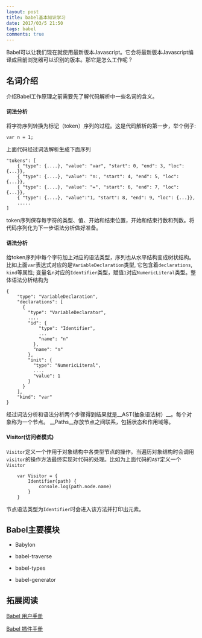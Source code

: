 ```yaml
---
layout: post
title: babel基本知识学习
date: 2017/03/5 21:50
tags: babel 
comments: true
---
```

Babel可以让我们现在就使用最新版本Javascript。它会将最新版本Javascript编译成目前浏览器可以识别的版本。那它是怎么工作呢？

## 名词介绍
介绍Babel工作原理之前需要先了解代码解析中一些名词的含义。

#### 词法分析
将字符序列转换为标记（token）序列的过程。这是代码解析的第一步，举个例子:
```
var n = 1;
```
上面代码经过词法解析生成下面序列
<!-- more -->
```
"tokens": [
    { "type": {....}, "value": "var", "start": 0, "end": 3, "loc": {...}},
    { "type": {....}, "value": "n:, "start": 4, "end": 5, "loc": {...}},
    { "type": {....}, "value": "=", "start": 6, "end": 7, "loc": {...}},
    { "type": {....}, "value":"1, "start": 8, "end": 9, "loc": {...}},
    .....
]
```
token序列保存每字符的类型、值、开始和结束位置，开始和结束行数和列数。将代码序列化为下一步语法分析做好准备。

#### 语法分析
给token序列中每个字符加上对应的语法类型，序列也从水平结构变成树状结构。比如上面`var`表达式对应的是`VariableDeclaration`类型, 它包含着`declarations`, `kind`等属性;
变量名`n`对应的`Identifier`类型，赋值`1`对应`NumericLiteral`类型。整体语法分析结构为
```
{   
    "type": "VariableDeclaration",        
    "declarations": [
      {
        "type": "VariableDeclarator",
        ....
        "id": {
            "type": "Identifier",
            ...
            "name": "n"
          },
          "name": "n"
        },
        "init": {
          "type": "NumericLiteral",
          ....
          "value": 1
        }
      }
    ],
    "kind": "var"
}
```

经过词法分析和语法分析两个步骤得到结果就是__AST(抽象语法树）__。每个对象称为一个节点。 __Paths__存放节点之间联系，包括状态和作用域等。

#### Visitor(访问者模式)
`Visitor`定义一个作用于对象结构中各类型节点的操作。当遍历对象结构时会调用`visitor`的操作方法最终实现对代码的处理。比如为上面代码的`AST`定义一个`Visitor`

```
    var Visitor = {
        Identifier(path) {
            console.log(path.node.name)  
        }
    }
```
节点语法类型为`Identifier`时会进入该方法并打印出元素。

## Babel主要模块

* Babylon

* babel-traverse

* babel-types

* babel-generator


## 拓展阅读

[Babel 用户手册](https://github.com/thejameskyle/babel-handbook/blob/master/translations/zh-Hans/user-handbook.md)

[Babel 插件手册](https://github.com/thejameskyle/babel-handbook/blob/master/translations/zh-Hans/plugin-handbook.md#toc-avoid-traversing-the-ast-as-much-as-possible)